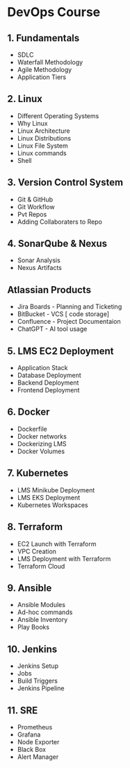 # DevOps Course
## 1. Fundamentals
- SDLC
- Waterfall Methodology
- Agile Methodology
- Application Tiers
## 2. Linux 
- Different Operating Systems
- Why Linux
- Linux Architecture
- Linux Distributions
- Linux File System
- Linux commands
- Shell
## 3. Version Control System
- Git & GitHub
- Git Workflow
- Pvt Repos
- Adding Collaboraters to Repo
## 4. SonarQube & Nexus
- Sonar Analysis
- Nexus Artifacts
## Atlassian Products
- Jira Boards - Planning and Ticketing
- BitBucket - VCS [ code storage]
- Confluence - Project Documentaion
- ChatGPT - AI tool usage 
## 5. LMS EC2 Deployment
- Application Stack
- Database Deployment
- Backend Deployment
- Frontend Deployment
## 6. Docker 
- Dockerfile
- Docker networks
- Dockerizing LMS
- Docker Volumes
## 7. Kubernetes
- LMS Minikube Deployment
- LMS EKS Deployment
- Kubernetes Workspaces
## 8. Terraform
- EC2 Launch with Terraform
- VPC Creation
- LMS Deployment with Terraform
- Terraform Cloud
## 9. Ansible
- Ansible Modules
- Ad-hoc commands
- Ansible Inventory
- Play Books
## 10. Jenkins
- Jenkins Setup
- Jobs
- Build Triggers
- Jenkins Pipeline
## 11. SRE
- Prometheus
- Grafana
- Node Exporter
- Black Box
- Alert Manager
